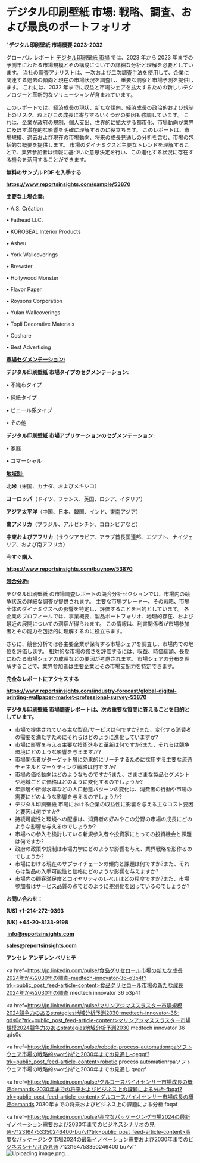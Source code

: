 # デジタル印刷壁紙 市場: 戦略、調査、および最良のポートフォリオ

"<strong>デジタル印刷壁紙 市場概要 2023-2032</strong>

グローバル レポート <a href=https://www.reportsinsights.com/sample/53870>デジタル印刷壁紙 市場</a> では、2023 年から 2023 年までの予測年にわたる市場規模とその構成についての詳細な分析と理解を必要としています。 当社の調査アナリストは、一次および二次調査手法を使用して、企業に関連する過去の傾向と現在の市場状況を調査し、重要な洞察と市場予測を提供します。 これには、2032 年までに収益と市場シェアを拡大​​するための新しいテクノロジーと革新的なソリューションが含まれています。

このレポートでは、経済成長の現状、新たな傾向、経済成長の政治的および規制上のリスク、およびこの成長に寄与するいくつかの要因も強調しています。 これは、企業が政府の規制、個人支出、世界的に拡大する都市化、市場動向が業界に及ぼす潜在的な影響を明確に理解するのに役立ちます。 このレポートは、市場規模、過去および現在の市場動向、将来の成長見通しの分析を含む、市場の包括的な概要を提供します。 市場のダイナミクスと主要なトレンドを理解することで、業界参加者は情報に基づいた意思決定を行い、この進化する状況に存在する機会を活用することができます。

<strong><b>無料のサンプル PDF を入手する</b></strong>

<a href=https://www.reportsinsights.com/sample/53870><strong><u>https://www.reportsinsights.com/sample/53870</u></strong></a>

<strong>主要な上場企業:</strong>

• A.S. Création

• Fathead LLC.

• KOROSEAL Interior Products

• Asheu

• York Wallcoverings

• Brewster

• Hollywood Monster

• Flavor Paper

• Roysons Corporation

• Yulan Wallcoverings

• Topli Decorative Materials

• Coshare

• Best Advertising

<strong><u>市場セグメンテーション</u></strong><strong><u>:</u></strong>

<strong>デジタル印刷壁紙 市場タイプのセグメンテーション:</strong>

• 不織布タイプ

• 純紙タイプ

• ビニール系タイプ

• その他

<strong>デジタル印刷壁紙 市場アプリケーションのセグメンテーション:</strong>

• 家庭

• コマーシャル

<strong><u>地域別</u></strong><strong><u>:</u></strong>

<strong>北米</strong>（米国、カナダ、およびメキシコ）

<strong>ヨーロッパ</strong>（ドイツ、フランス、英国、ロシア、イタリア）

<strong>アジア太平洋</strong>（中国、日本、韓国、インド、東南アジア）

<strong>南アメリカ</strong>（ブラジル、アルゼンチン、コロンビアなど）

<strong>中東およびアフリカ</strong>（サウジアラビア、アラブ首長国連邦、エジプト、ナイジェリア、および南アフリカ）

<strong>今すぐ購入</strong>

<a href=https://www.reportsinsights.com/buynow/53870><strong><u>https://www.reportsinsights.com/buynow/53870</u></strong></a>

<strong><u>競合分析:</u></strong>

デジタル印刷壁紙 の市場調査レポートの競合分析セクションでは、市場内の競争状況の詳細な調査が提供されます。 主要な市場プレーヤー、その戦略、市場全体のダイナミクスへの影響を特定し、評価することを目的としています。 各企業のプロフィールでは、事業概要、製品ポートフォリオ、地理的存在、および最近の展開についての洞察が得られます。 この情報は、利害関係者が市場参加者とその能力を包括的に理解するのに役立ちます。

さらに、競合分析では各主要企業が保有する市場シェアを調査し、市場内での地位を評価します。 相対的な市場の強さを評価するには、収益、時価総額、長期にわたる市場シェアの成長などの要因が考慮されます。 市場シェアの分布を理解することで、業界参加者は主要企業とその市場支配力を特定できます。

<strong>完全なレポートにアクセスする</strong>

<a href=https://www.reportsinsights.com/industry-forecast/global-digital-printing-wallpaper-market-professional-survey-53870><strong><u><b>https://www.reportsinsights.com/industry-forecast/global-digital-printing-wallpaper-market-professional-survey-53870</b></u></strong></a>

<strong><b>デジタル印刷壁紙 市場調査レポートは、次の重要な質問に答えることを目的としています。</b></strong>
<ul>
  <li>市場で提供されている主な製品/サービスは何ですか?また、変化する消費者の需要を満たすためにそれらはどのように進化していますか?</li>
  <li>市場に影響を与える主要な技術進歩と革新は何ですか?また、それらは競争環境にどのような影響を与えますか?</li>
  <li>市場関係者がターゲット層に効果的にリーチするために採用する主要な流通チャネルとマーケティング戦略は何ですか?</li>
  <li>市場の価格動向はどのようなものですか?また、さまざまな製品セグメントや地域ごとに価格はどのように変化するのでしょうか?</li>
  <li>年齢層や所得水準などの人口動態パターンの変化は、消費者の行動や市場の需要にどのような影響を与えるのでしょうか?</li>
  <li>デジタル印刷壁紙 市場における企業の収益性に影響を与える主なコスト要因と要因は何ですか?</li>
  <li>持続可能性と環境への配慮は、消費者の好みやこの分野の市場の成長にどのような影響を与えるのでしょうか?</li>
  <li>市場への参入を検討している新規参入者や投資家にとっての投資機会と課題は何ですか?</li>
  <li>政府の政策や規制は市場力学にどのような影響を与え、業界戦略を形作るのでしょうか?</li>
  <li>市場における現在のサプライチェーンの傾向と課題は何ですか?また、それらは製品の入手可能性と価格にどのような影響を与えますか?</li>
  <li>市場内の顧客満足度とロイヤリティのレベルはどの程度ですか?また、市場参加者はサービス品質の点でどのように差別化を図っているのでしょうか?</li>
</ul>
<strong>お問い合わせ：</strong>

<strong>(US) +1-214-272-0393</strong>

<strong>(UK) +44-20-8133-9198</strong>

<strong> </strong><a href=info@reportsinsights.com><strong><u>info@reportsinsights.com</u></strong></a>

<a href=sales@reportsinsights.com><strong><u>sales@reportsinsights.com</u></strong></a>

<strong>アンセレ アンデレン ベリヒテ</strong>

<a href=https://jp.linkedin.com/pulse/食品グリセロール市場の新たな成長2024年から2030年の調査-medtech-innovator-36-o3p4f?trk=public_post_feed-article-content>食品グリセロール市場の新たな成長2024年から2030年の調査 medtech innovator 36 o3p4f</a>

<a href=https://jp.linkedin.com/pulse/マリンアジマススラスター市場規模2024競争力のあるstrategies地域分析予測2030-medtech-innovator-36-qds0c?trk=public_post_feed-article-content>マリンアジマススラスター市場規模2024競争力のあるstrategies地域分析予測2030 medtech innovator 36 qds0c</a>

<a href=https://jp.linkedin.com/pulse/robotic-process-automationrpaソフトウェア市場の戦略的swot分析と2030年までの見通し-qeggf?trk=public_post_feed-article-content>robotic process automationrpaソフトウェア市場の戦略的swot分析と2030年までの見通し qeggf</a>

<a href=https://jp.linkedin.com/pulse/グルコースバイオセンサー市場成長の概要demands-2030年までの将来およびビジネス上の課題による分析-fbqaf?trk=public_post_feed-article-content>グルコースバイオセンサー市場成長の概要demands 2030年までの将来およびビジネス上の課題による分析 fbqaf</a>

<a href=https://jp.linkedin.com/pulse/高度なパッケージング市場2024の最新イノベーション需要および2030年までのビジネスシナリオの見通-7123164753350246400-bu7vf?trk=public_post_feed-article-content>高度なパッケージング市場2024の最新イノベーション需要および2030年までのビジネスシナリオの見通 7123164753350246400 bu7vf</a>"
![Uploading image.png…]()
